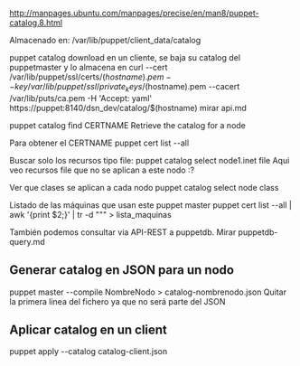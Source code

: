 http://manpages.ubuntu.com/manpages/precise/en/man8/puppet-catalog.8.html

Almacenado en:
/var/lib/puppet/client_data/catalog

puppet catalog download
  en un cliente, se baja su catalog del puppetmaster y lo almacena en 
curl --cert /var/lib/puppet/ssl/certs/$(hostname).pem --key /var/lib/puppet/ssl/private_keys/$(hostname).pem --cacert /var/lib/puts/ca.pem -H 'Accept: yaml' https://puppet:8140/dsn_dev/catalog/$(hostname)
  mirar api.md

puppet catalog find CERTNAME
Retrieve the catalog for a node

Para obtener el CERTNAME
puppet cert list --all

Buscar solo los recursos tipo file:
puppet catalog select node1.inet file
  Aqui veo recursos file que no se aplican a este nodo :?

Ver que clases se aplican a cada nodo
puppet catalog select node class

Listado de las máquinas que usan este puppet master
puppet cert list --all | awk '{print $2;}' | tr -d "\"" > lista_maquinas


También podemos consultar via API-REST a puppetdb.
Mirar puppetdb-query.md


## Generar catalog en JSON para un nodo ##
puppet master --compile NombreNodo > catalog-nombrenodo.json
Quitar la primera linea del fichero ya que no será parte del JSON

## Aplicar catalog en un client ##
puppet apply --catalog catalog-client.json
